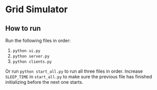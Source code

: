# Grid Simulator

## How to run

Run the following files in order:

1. `python ui.py`
2. `python server.py`
3. `python clients.py`

Or run `python start_all.py` to run all three files in order. Increase `SLEEP_TIME` in `start_all.py` to make sure the previous file has finished initializing before the next one starts.
